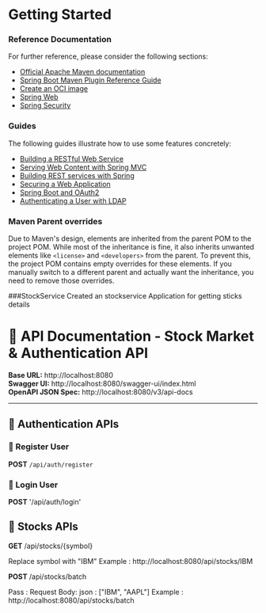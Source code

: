 # Getting Started

### Reference Documentation
For further reference, please consider the following sections:

* [Official Apache Maven documentation](https://maven.apache.org/guides/index.html)
* [Spring Boot Maven Plugin Reference Guide](https://docs.spring.io/spring-boot/3.5.3/maven-plugin)
* [Create an OCI image](https://docs.spring.io/spring-boot/3.5.3/maven-plugin/build-image.html)
* [Spring Web](https://docs.spring.io/spring-boot/3.5.3/reference/web/servlet.html)
* [Spring Security](https://docs.spring.io/spring-boot/3.5.3/reference/web/spring-security.html)

### Guides
The following guides illustrate how to use some features concretely:

* [Building a RESTful Web Service](https://spring.io/guides/gs/rest-service/)
* [Serving Web Content with Spring MVC](https://spring.io/guides/gs/serving-web-content/)
* [Building REST services with Spring](https://spring.io/guides/tutorials/rest/)
* [Securing a Web Application](https://spring.io/guides/gs/securing-web/)
* [Spring Boot and OAuth2](https://spring.io/guides/tutorials/spring-boot-oauth2/)
* [Authenticating a User with LDAP](https://spring.io/guides/gs/authenticating-ldap/)

### Maven Parent overrides

Due to Maven's design, elements are inherited from the parent POM to the project POM.
While most of the inheritance is fine, it also inherits unwanted elements like `<license>` and `<developers>` from the parent.
To prevent this, the project POM contains empty overrides for these elements.
If you manually switch to a different parent and actually want the inheritance, you need to remove those overrides.



###StockService
Created an stockservice Application for getting sticks details

# 📘 API Documentation - Stock Market & Authentication API

**Base URL:** http://localhost:8080  
**Swagger UI:** http://localhost:8080/swagger-ui/index.html  
**OpenAPI JSON Spec:** http://localhost:8080/v3/api-docs  

---

## 🔐 Authentication APIs

### 🔸 Register User  
**POST** `/api/auth/register`  

### 🔸 Login User
 **POST**  '/api/auth/login'
 
## 🔐 Stocks APIs
**GET** /api/stocks/{symbol}

Replace symbol with "IBM"
Example : http://localhost:8080/api/stocks/IBM

**POST** /api/stocks/batch

Pass :
Request Body:
json : ["IBM", "AAPL"]
Example : http://localhost:8080/api/stocks/batch
 

